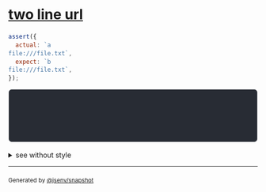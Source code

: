 # [two line url](../../string_multiline.test.js#L17)

```js
assert({
  actual: `a
file:///file.txt`,
  expect: `b
file:///file.txt`,
});
```

![img](throw.svg)

<details>
  <summary>see without style</summary>

```console
AssertionError: actual and expect are different

actual: 1| a
        2| file:///file.txt
expect: 1| b
        2| file:///file.txt
```

</details>


---

<sub>
  Generated by <a href="https://github.com/jsenv/core/tree/main/packages/tooling/snapshot">@jsenv/snapshot</a>
</sub>
